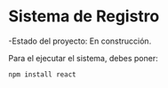 <h1>Sistema de Registro</h1>

-Estado del proyecto: En construcción.

Para el ejecutar el sistema, debes poner:

```npm install react```
